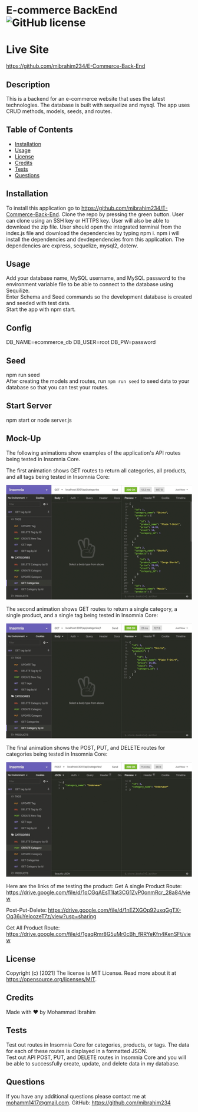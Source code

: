 # E-commerce BackEnd ![GitHub license](https://img.shields.io/badge/license-MIT%20License-blue.svg)
# Live Site
https://github.com/mibrahim234/E-Commerce-Back-End
## Description 
This is a backend for an e-commerce website that uses the latest technologies. 
The database is built with sequelize and mysql. 
The app uses CRUD methods, models, seeds, and routes. 
## Table of Contents
* [Installation](#installation)
* [Usage](#usage)
* [License](#license)
* [Credits](#credits)
* [Tests](#tests)
* [Questions](#questions)
## Installation
To install this application go to https://github.com/mibrahim234/E-Commerce-Back-End. Clone the repo by pressing the green button. User can clone using an SSH key or HTTPS key. User will also be able to download the zip file. User should open the integrated terminal from the index.js file and download the dependencies by typing npm i. npm i will install the dependencies and devdependencies from this application. 
The dependencies are express, sequelize, mysql2, dotenv.
## Usage 
Add your database name, MySQL username, and MySQL password to the environment variable file to be able to connect to the database using Sequilize. <br>
Enter Schema and Seed commands so the development database is created and seeded with test data. <br>
Start the app with npm start. <br>



## Config 
DB_NAME=ecommerce_db
DB_USER=root
DB_PW=password

## Seed
npm run seed <br>
After creating the models and routes, run `npm run seed` to seed data to your database so that you can test your routes.

## Start Server
npm start or node server.js 

## Mock-Up

The following animations show examples of the application's API routes being tested in Insomnia Core.

The first animation shows GET routes to return all categories, all products, and all tags being tested in Insomnia Core:

![In Insomnia Core, the user tests “GET tags,” “GET Categories,” and “GET All Products.”.](./Assets/13-orm-homework-demo-01.gif)

The second animation shows GET routes to return a single category, a single product, and a single tag being tested in Insomnia Core:

![In Insomnia Core, the user tests “GET tag by id,” “GET Category by ID,” and “GET One Product.”](./Assets/13-orm-homework-demo-02.gif)

The final animation shows the POST, PUT, and DELETE routes for categories being tested in Insomnia Core:

![In Insomnia Core, the user tests “DELETE Category by ID,” “CREATE Category,” and “UPDATE Category.”](./Assets/13-orm-homework-demo-03.gif)

Here are the links of me testing the product: 
Get A single Product Route: https://drive.google.com/file/d/1qCGqAEsT1Iat3CG1ZvP0onmRcr_28a84/view

Post-Put-Delete: https://drive.google.com/file/d/1nEZXGOp92uxqGgTX-Oq36uYeloozeT7z/view?usp=sharing

Get All Product Route: https://drive.google.com/file/d/1gaqRmr8G5uMr0cBh_fRRYeKfn4KenSFt/view


## License
Copyright (c) [2021]
The license is MIT License. 
Read more about it at https://opensource.org/licenses/MIT.
## Credits
Made with ❤️ by Mohammad Ibrahim
## Tests
Test out routes in Insomnia Core for categories, products, or tags. The data for each of these routes is displayed in a formatted JSON. <br>
Test out API POST, PUT, and DELETE routes in Insomnia Core
and you will be able to successfully create, update, and delete data in my database.
## Questions
If you have any additional questions please contact me at mohamm1417@gmail.com.
GitHub: https://github.com/mibrahim234
